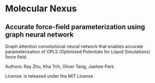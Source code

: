 # Molecular Nexus
## Accurate force-field parameterization using graph neural network

Graph attention convolutional neural network that enables accurate parameterization of OPLS (Optimized Potentials for Liquid Simulations) force field.

Authors: Ray Zhu, Kha Trih, Oliver Tang, Jaehee Park

License: is released under the MIT License